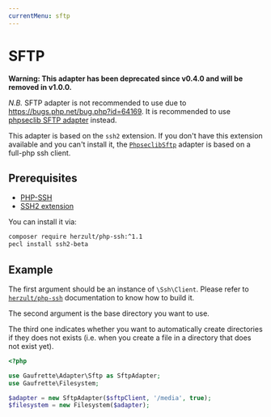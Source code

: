 ```yaml
---
currentMenu: sftp
---
```


# SFTP

**Warning: This adapter has been deprecated since v0.4.0 and will be removed in v1.0.0.**

*N.B.* SFTP adapter is not recommended to use due to https://bugs.php.net/bug.php?id=64169. It is recommended to use
[phpseclib SFTP adapter](phpseclib-sftp.html) instead.

This adapter is based on the `ssh2` extension. If you don't have this extension available and you can't install it,
the [`PhpseclibSftp`](phpseclib-sftp.html) adapter is based on a full-php ssh client.

## Prerequisites

* [PHP-SSH](https://github.com/Herzult/php-ssh)
* [SSH2 extension](https://www.php.net/manual/en/book.ssh2.php)

You can install it via:

```bash
composer require herzult/php-ssh:^1.1
pecl install ssh2-beta
```

## Example

The first argument should be an instance of `\Ssh\Client`. Please refer to
[`herzult/php-ssh`](https://github.com/Herzult/php-ssh) documentation to know how to build it.

The second argument is the base directory you want to use.

The third one indicates whether you want to automatically create directories if they does not exists
(i.e. when you create a file in a directory that does not exist yet).

```php
<?php

use Gaufrette\Adapter\Sftp as SftpAdapter;
use Gaufrette\Filesystem;

$adapter = new SftpAdapter($sftpClient, '/media', true);
$filesystem = new Filesystem($adapter);
```
